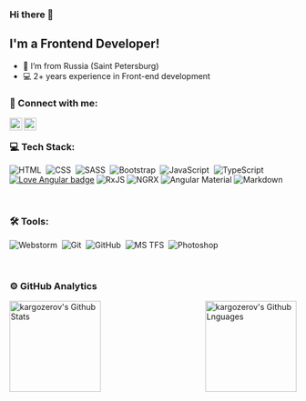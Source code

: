 ### Hi there 👋

## I'm a Frontend Developer!

- 📍 I’m from Russia (Saint Petersburg)
- 💻 2+ years experience in Front-end development

### 🤝 Connect with me:

[<img align="left" alt="kargozerov | Instagram" width="22px" src="https://cdn.jsdelivr.net/npm/simple-icons@v3/icons/instagram.svg" />][instagram]
[<img align="left" alt="kargozerov | VK" width="22px" src="https://cdn.jsdelivr.net/npm/simple-icons@v3/icons/vk.svg" />][vk]
<br />
### 💻 Tech Stack:

![HTML](https://img.shields.io/badge/-HTML-333333?style=flat&logo=HTML5&logoColor=E34F26)&nbsp;
![CSS](https://img.shields.io/badge/-CSS-333333?style=flat&logo=CSS3&logoColor=1572B6)&nbsp;
![SASS](https://img.shields.io/badge/-SASS-333333?style=flat&logo=SASS)&nbsp;
![Bootstrap](https://img.shields.io/badge/-Bootstrap-333333?style=flat&logo=bootstrap&logoColor=563D7C)&nbsp;
![JavaScript](https://img.shields.io/badge/-JavaScript-333333?style=flat&logo=javascript)&nbsp;
![TypeScript](https://img.shields.io/badge/-TypeScript-333333?style=flat&logo=TypeScript&logoColor=007ACC)
[![Love Angular badge](https://img.shields.io/badge/angular-love-blue?logo=angular&angular=love)](https://www.github.com/angular/angular)
![RxJS](https://img.shields.io/badge/-RxJS-333333?style=flat&logo=ReactiveX&logoColor=e91e63)
![NGRX](https://img.shields.io/badge/-NGRX-333333?style=flat&logo=ReactiveX&logoColor=a829c3)
![Angular Material](https://img.shields.io/badge/-Material-333333?style=flat&logo=Angular&logoColor=673ab7)
![Markdown](https://img.shields.io/badge/-Markdown-333333?style=flat&logo=markdown)&nbsp;

<br />

### 🛠 Tools:

![Webstorm](https://img.shields.io/badge/-Webstorm-333333?style=flat&logo=webstorm&logoColor=4ca6ff)&nbsp;
![Git](https://img.shields.io/badge/-Git-333333?style=flat&logo=git)&nbsp;
![GitHub](https://img.shields.io/badge/-GitHub-333333?style=flat&logo=github)&nbsp;
![MS TFS](https://img.shields.io/badge/-TFS-333333?style=flat&logo=TFS&logoColor=4ca6ff)&nbsp;
![Photoshop](https://img.shields.io/badge/-Photoshop-333333?style=flat&logo=adobe-photoshop)&nbsp;

<br />

### ⚙️ GitHub Analytics

<img height="160em" align="left" alt="kargozerov's Github Stats" src="https://github-readme-stats.codestackr.vercel.app/api?username=kargozerov&theme=radical&show_icons=true" />
<img height="160em" align="right" alt="kargozerov's Github Lnguages" src="https://github-readme-stats-eight-theta.vercel.app/api/top-langs/?username=kargozerov&theme=radical&layout=compact" />


[instagram]: https://instagram.com/kargozerov
[vk]: https://vk.com/kargozerov
